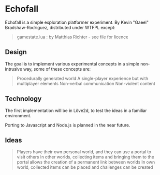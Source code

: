 Echofall
========

Echofall is a simple exploration platformer experiment.
By Kevin "Gaeel" Bradshaw-Rodriguez, distributed under WTFPL except:
>	gamestate.lua : by Matthias Richter - see file for licence


Design
------

The goal is to implement various experimental concepts in a simple
non-intrusive way, some of these concepts are:

>	Procedurally generated world
>	A single-player experience but with multiplayer elements
>	Non-verbal communication
>	Non-violent content


Technology
----------

The first implementation will be in Löve2d, to test the ideas in a familiar
environment.

Porting to Javascript and Node.js is planned in the near future.


Ideas
-----

>	Players have their own personal world, and they can use a portal to 
	visit others
>	In other worlds, collecting items and bringing them to the portal allows
	the creation of a permanent link between worlds
>	In own world, collected items can be placed and challenges can be created

